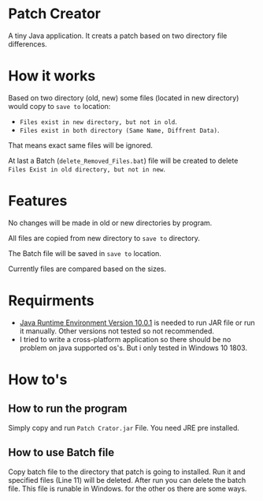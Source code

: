 # Patch Creator
A tiny Java application. It creats a patch based on two directory file differences.

# How it works
Based on two directory (old, new) some files (located in new directory) would copy to `save to` location:
* `Files exist in new directory, but not in old`.
* `Files exist in both directory (Same Name, Diffrent Data)`.

That means exact same files will be ignored.

At last a Batch (`delete_Removed_Files.bat`) file will be created to delete `Files Exist in old directory, but not in new`.

# Features
No changes will be made in old or new directories by program.

All files are copied from new directory to `save to` directory.

The Batch file will be saved in `save to` location.

Currently files are compared based on the sizes.

# Requirments
* [Java Runtime Environment Version 10.0.1](http://www.oracle.com/technetwork/java/javase/downloads/jre10-downloads-4417026.html) is needed to run JAR file or run it manually.
Other versions not tested so not recommended.
* I tried to write a cross-platform application so there should be no problem on java supported os's. But i only tested in Windows 10 1803.

# How to's

## How to run the program
Simply copy and run `Patch Crator.jar` File. You need JRE pre installed.

## How to use Batch file
Copy batch file to the directory that patch is going to installed. Run it and specified files (Line 11) will be deleted. After run you can delete the batch file.
This file is runable in Windows. for the other os there are some ways.
